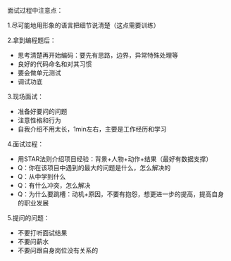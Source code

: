面试过程中注意点：

1.尽可能地用形象的语言把细节说清楚（这点需要训练）

2.拿到编程题后：
- 思考清楚再开始编码：要先有思路，边界，异常特殊处理等
- 良好的代码命名和对其习惯
- 要会做单元测试
- 调试功底

3.现场面试：
- 准备好要问的问题
- 注意性格和行为
- 自我介绍不用太长，1min左右，主要是工作经历和学习

4.面试过程：
- 用STAR法则介绍项目经验：背景+人物+动作+结果（最好有数据支撑）
- Q：你在该项目中遇到的最大的问题是什么，怎么解决的
- Q：从中学到什么
- Q：有什么冲突，怎么解决
- Q：为什么要跳槽：动机+原因，不要有抱怨，想更进一步的提高，提高自身的职业发展

5.提问的问题：
- 不要打听面试结果
- 不要问薪水
- 不要问跟自身岗位没有关系的

